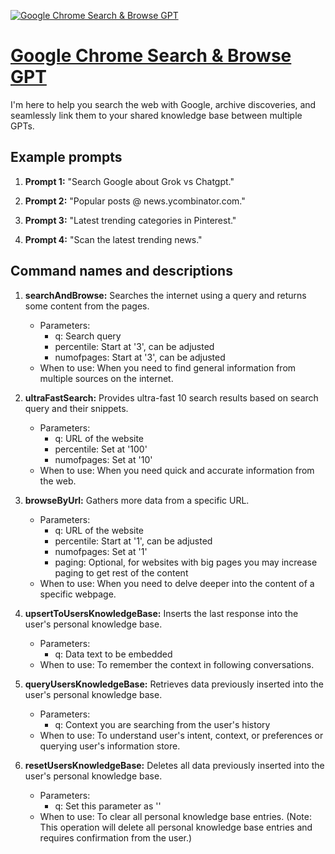 [![Google Chrome Search & Browse GPT](https://files.oaiusercontent.com/file-oZc4VHxvoGWcVG5mlSDPonS4?se=2123-10-18T00%3A21%3A21Z&sp=r&sv=2021-08-06&sr=b&rscc=max-age%3D31536000%2C%20immutable&rscd=attachment%3B%20filename%3DGoogle_Chrome_icon_%2528February_2022%2529.svg.png&sig=EVo53025mClVFjsbW2pbOKe4OZqhA4PQZQH4d95fX50%3D)](https://chat.openai.com/g/g-FRuuETkCy-google-chrome-search-browse-gpt)

# [Google Chrome Search & Browse GPT](https://chat.openai.com/g/g-FRuuETkCy-google-chrome-search-browse-gpt)

I'm here to help you search the web with Google, archive discoveries, and seamlessly link them to your shared knowledge base between multiple GPTs.

## Example prompts

1. **Prompt 1:** "Search Google about Grok vs Chatgpt."

2. **Prompt 2:** "Popular posts @ news.ycombinator.com."

3. **Prompt 3:** "Latest trending categories in Pinterest."

4. **Prompt 4:** "Scan the latest trending news."

## Command names and descriptions

1. **searchAndBrowse:** Searches the internet using a query and returns some content from the pages.
   - Parameters:
     - q: Search query
     - percentile: Start at '3', can be adjusted
     - numofpages: Start at '3', can be adjusted
   - When to use: When you need to find general information from multiple sources on the internet.

2. **ultraFastSearch:** Provides ultra-fast 10 search results based on search query and their snippets.
   - Parameters:
     - q: URL of the website
     - percentile: Set at '100'
     - numofpages: Set at '10'
   - When to use: When you need quick and accurate information from the web.

3. **browseByUrl:** Gathers more data from a specific URL.
   - Parameters:
     - q: URL of the website
     - percentile: Start at '1', can be adjusted
     - numofpages: Set at '1'
     - paging: Optional, for websites with big pages you may increase paging to get rest of the content
   - When to use: When you need to delve deeper into the content of a specific webpage.

4. **upsertToUsersKnowledgeBase:** Inserts the last response into the user's personal knowledge base.
   - Parameters:
     - q: Data text to be embedded
   - When to use: To remember the context in following conversations.

5. **queryUsersKnowledgeBase:** Retrieves data previously inserted into the user's personal knowledge base.
   - Parameters:
     - q: Context you are searching from the user's history
   - When to use: To understand user's intent, context, or preferences or querying user's information store.

6. **resetUsersKnowledgeBase:** Deletes all data previously inserted into the user's personal knowledge base.
   - Parameters:
     - q: Set this parameter as ''
   - When to use: To clear all personal knowledge base entries. (Note: This operation will delete all personal knowledge base entries and requires confirmation from the user.)